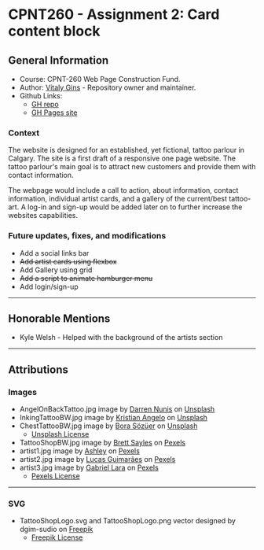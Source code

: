 # CPNT260 - Assignment 2: Card content block
## General Information
* Course: CPNT-260 Web Page Construction Fund.
* Author: [Vitaly Gins](https://github.com/gvitaly87) - Repository owner and maintainer.
* Github Links:
  * [GH repo](https://github.com/gvitaly87/cpnt260-a2)
  * [GH Pages site](https://gvitaly87.github.io/cpnt260-a2/)
### Context
The website is designed for an established, yet fictional, tattoo parlour in Calgary. The site is a first draft of a responsive one page website. The tattoo parlour's main goal is to attract new customers and provide them with contact information.

The webpage would include a call to action, about information, contact information, individual artist cards, and a gallery of the current/best tattoo-art. A log-in and sign-up would be added later on to further increase the websites capabilities.
### Future updates, fixes, and modifications
* Add a social links bar
* ~~Add artist cards using flexbox~~
* Add Gallery using grid
* ~~Add a script to animate hamburger menu~~
* Add login/sign-up

---

## Honorable Mentions
* Kyle Welsh - Helped with the background of the artists section
---

## Attributions
### Images
* AngelOnBackTattoo.jpg image by [Darren Nunis](https://unsplash.com/@dnunis) on [Unsplash](https://unsplash.com/photos/ftoD84_RRdM)
* InkingTattooBW.jpg image by [Kristian Angelo](https://unsplash.com/@kgadia87) on [Unsplash](https://unsplash.com/photos/xyJZvUL4_TY)
* ChestTattooBW.jpg image by [Bora Sözüer](https://unsplash.com/@ply3) on [Unsplash](https://unsplash.com/photos/F6VB3oH5ovA)
  * [Unsplash License](https://unsplash.com/license)
* TattooShopBW.jpg image by [Brett Sayles](https://www.pexels.com/@brett-sayles) on [Pexels](https://www.pexels.com/photo/grayscale-photo-of-tattoo-neon-signage-2087995/)
* artist1.jpg image by [Ashley](https://www.pexels.com/@ashley-3882192) on [Pexels](https://www.pexels.com/photo/smiling-tattooed-woman-with-cup-near-house-wall-5770495/)
* artist2.jpg image by [Lucas Guimarães](https://www.pexels.com/@lucasgfotografia) on [Pexels](https://www.pexels.com/photo/focused-bearded-man-drawing-tattoo-sketches-5131400/)
* artist3.jpg image by [Gabriel Lara](https://www.pexels.com/@gabriel-lara-1758051) on [Pexels](https://www.pexels.com/photo/woman-tattooing-the-arm-of-another-person-3657563/)
  * [Pexels License](https://www.pexels.com/license/)

---
### SVG
* TattooShopLogo.svg and TattooShopLogo.png vector designed by dgim-sudio on [Freepik](http://www.freepik.com)
  * [Freepik License](http://www.freepik.com/terms_of_use)

